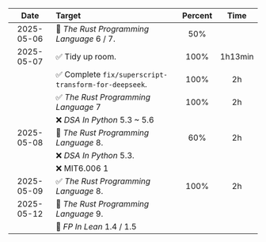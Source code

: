 |    Date    | Target                                               | Percent |  Time   |
| :--------: | :--------------------------------------------------- | :-----: | :-----: |
| 2025-05-06 | 🍊 *The Rust Programming Language* 6 / 7.             |   50%   |         |
| 2025-05-07 | ✅ Tidy up room.                                      |  100%   | 1h13min |
|            | ✅ Complete `fix/superscript-transform-for-deepseek`. |  100%   |   2h    |
|            | ✅ *The Rust Programming Language* 7                  |  100%   |   2h    |
|            | ❌ *DSA In Python* 5.3 ~ 5.6                          |         |         |
| 2025-05-08 | 🍊 *The Rust Programming Language* 8.                 |   60%   |   2h    |
|            | ❌ *DSA In Python* 5.3.                               |         |         |
|            | ❌ MIT6.006 1                                         |         |         |
| 2025-05-09 | ✅ *The Rust Programming Language* 8.                 |  100%   |   2h    |
| 2025-05-12 | 🔲 *The Rust Programming Language* 9.                 |         |         |
|            | 🔲 *FP In Lean* 1.4 / 1.5                             |         |         |